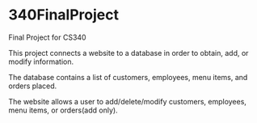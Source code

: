 # 340FinalProject
Final Project for CS340

This project connects a website to a database in order to obtain, add, or modify information.

The database contains a list of customers, employees, menu items, and orders placed.

The website allows a user to add/delete/modify customers, employees, menu items, or orders(add only).
